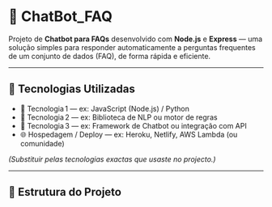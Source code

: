 # 🤖 ChatBot_FAQ

Projeto de **Chatbot para FAQs** desenvolvido com **Node.js** e **Express** — uma solução simples para responder automaticamente a perguntas frequentes de um conjunto de dados (FAQ), de forma rápida e eficiente.

---

## 🚀 Tecnologias Utilizadas

- 💬 Tecnologia 1 — ex: JavaScript (Node.js) / Python  
- 🧠 Tecnologia 2 — ex: Biblioteca de NLP ou motor de regras  
- 🔧 Tecnologia 3 — ex: Framework de Chatbot ou integração com API  
- 🌐 Hospedagem / Deploy — ex: Heroku, Netlify, AWS Lambda (ou comunidade)

*(Substituir pelas tecnologias exactas que usaste no projecto.)*

---

## 🧱 Estrutura do Projeto

